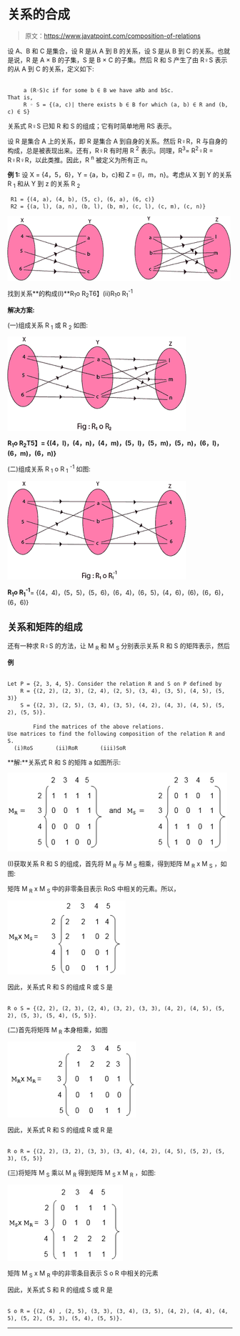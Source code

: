 # 关系的合成

> 原文：<https://www.javatpoint.com/composition-of-relations>

设 A、B 和 C 是集合，设 R 是从 A 到 B 的关系，设 S 是从 B 到 C 的关系。也就是说，R 是 A × B 的子集，S 是 B × C 的子集。然后 R 和 S 产生了由 R♀S 表示的从 A 到 C 的关系，定义如下:

```

     a (R◦S)c if for some b ∈ B we have aRb and bSc. 
That is, 
     R ◦ S = {(a, c)| there exists b ∈ B for which (a, b) ∈ R and (b, c) ∈ S} 

```

关系式 R♀S 已知 R 和 S 的组成；它有时简单地用 RS 表示。

设 R 是集合 A 上的关系，即 R 是集合 A 到自身的关系。然后 R♀R，R 与自身的构成，总是被表现出来。还有，R♀R 有时用 R <sup>2</sup> 表示。同理，R<sup>3</sup>= R<sup>2</sup>♀R = R♀R♀R，以此类推。因此，R <sup>n</sup> 被定义为所有正 n。

**例 1:** 设 X = {4，5，6}，Y = {a，b，c}和 Z = {l，m，n}。考虑从 X 到 Y 的关系 R <sub>1</sub> 和从 Y 到 z 的关系 R <sub>2</sub>

```
 R1 = {(4, a), (4, b), (5, c), (6, a), (6, c)}
 R2 = {(a, l), (a, n), (b, l), (b, m), (c, l), (c, m), (c, n)}

```

![Composition of Relations](img/8577b6039e66a1bf6b0c8b9b741cfc0d.png)

找到关系**的构成(I)**R<sub>1</sub>o R<sub>2</sub>T6】(ii)R<sub>1</sub>o R<sub>1</sub><sup>-1</sup>

**解决方案:**

(一)组成关系 R <sub>1</sub> 或 R <sub>2</sub> 如图:

![Composition of Relations](img/1de9141ba25b9d56b9b71a7952331d80.png)

**R<sub>1</sub>o R<sub>2</sub>T5】= {(4，l)，(4，n)，(4，m)，(5，l)，(5，m)，(5，n)，(6，l)，(6，m)，(6，n)}**

(二)组成关系 R <sub>1</sub> o R <sub>1</sub> <sup>-1</sup> 如图:

![Composition of Relations](img/871ded8f3309ca973d24490c8a26c07c.png)

**R<sub>1</sub>o R<sub>1</sub><sup>-1</sup>**= {(4，4)，(5，5)，(5，6)，(6，4)，(6，5)，(4，6)，(6)，(6，6)，(6，6)}

## 关系和矩阵的组成

还有一种求 R♀S 的方法，让 M <sub>R</sub> 和 M <sub>S</sub> 分别表示关系 R 和 S 的矩阵表示，然后

**例**

```

Let P = {2, 3, 4, 5}. Consider the relation R and S on P defined by
    R = {(2, 2), (2, 3), (2, 4), (2, 5), (3, 4), (3, 5), (4, 5), (5, 3)}
    S = {(2, 3), (2, 5), (3, 4), (3, 5), (4, 2), (4, 3), (4, 5), (5, 2), (5, 5)}.

        Find the matrices of the above relations.
Use matrices to find the following composition of the relation R and S.
  (i)RoS       (ii)RoR       (iii)SoR

```

**解:**关系式 R 和 S 的矩阵 a 如图所示:

![Composition of Relations](img/36716b7acb9e6721bb58a3670ec8898d.png)

(I)获取关系 R 和 S 的组成，首先将 M <sub>R</sub> 与 M <sub>S</sub> 相乘，得到矩阵 M <sub>R</sub> x M <sub>S</sub> ，如图:

矩阵 M <sub>R</sub> x M <sub>S</sub> 中的非零条目表示 RoS 中相关的元素。所以，

![Composition of Relations](img/8b10e76963bf6ffaebaad5b2f822d3b0.png)

因此，关系式 R 和 S 的组成 R 或 S 是

```

R o S = {(2, 2), (2, 3), (2, 4), (3, 2), (3, 3), (4, 2), (4, 5), (5, 2), (5, 3), (5, 4), (5, 5)}.

```

(二)首先将矩阵 M <sub>R</sub> 本身相乘，如图

![Composition of Relations](img/44625aedf6fd8012138135aa44441ad6.png)

因此，关系式 R 和 S 的组成 R 或 R 是

```

R o R = {(2, 2), (3, 2), (3, 3), (3, 4), (4, 2), (4, 5), (5, 2), (5, 3), (5, 5)}

```

(三)将矩阵 M <sub>S</sub> 乘以 M <sub>R</sub> 得到矩阵 M <sub>S</sub> x M <sub>R</sub> ，如图:

![Composition of Relations](img/0c109147785d5c13af7f988cc2ce6c13.png)

矩阵 M <sub>S</sub> x M <sub>R</sub> 中的非零条目表示 S o R 中相关的元素

因此，关系式 S 和 R 的组成 S 或 R 是

```

S o R = {(2, 4) , (2, 5), (3, 3), (3, 4), (3, 5), (4, 2), (4, 4), (4, 5), (5, 2), (5, 3), (5, 4), (5, 5)}.

```

* * *